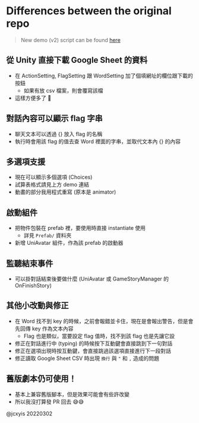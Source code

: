 # Differences between the original repo

> New demo (v2) script can be found [here](https://docs.google.com/spreadsheets/d/1oB2HXQk431cSjQhKUycwlZqBkFeKDjdaRFOy_vxZAyM/edit?usp=sharing)

## 從 Unity 直接下載 Google Sheet 的資料
- 在 ActionSetting, FlagSetting 跟 WordSetting 加了個填網址的欄位跟下載的按鈕
    - 如果有放 csv 檔案，則會覆寫該檔 
- 這樣方便多了 :100:

## 對話內容可以顯示 flag 字串
- 聊天文本可以透過 {} 放入 flag 的名稱
- 執行時會用該 flag 的值去查 Word 裡面的字串，並取代文本內 {} 的內容

## 多選項支援
- 現在可以顯示多個選項 (Choices)
- 試算表格式請見上方 demo 連結
- 動畫的部分我用程式重寫 (原本是 animator)

## 啟動組件
- 把物件包裝在 prefab 裡，要使用時直接 instantiate 使用
    - 詳見 `Prefab/` 資料夾
- 新增 UniAvatar 組件，作為該 prefab 的啟動器

## 監聽結束事件
- 可以掛對話結束後要做什麼 (UniAvatar 或 GameStoryManager 的 OnFinishStory)

## 其他小改動與修正
- 在 Word 找不到 key 的時候，之前會報錯並卡住，現在是會報出警告，但是會先回傳 key 作為文本內容
    - Flag 也是類似，當要設定 flag 值時，找不到該 flag 也是先讓它設
- 修正在對話進行中 (typing) 的時候按下互動鍵會直接跳到下一句對話
- 修正在選項出現時按互動鍵，會直接跳過該選項直接進行下一段對話
- 修正讀取 Google Sheet CSV 時出現 `換行` 與 `"` 和 `,` 造成的問題

## 舊版劇本仍可使用！
- 基本上兼容舊版腳本，但是效果可能會有些許改變
- 所以我沒打算發 PR 回去 😅😅

@jcxyis 20220302